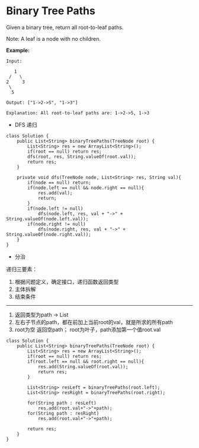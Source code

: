 # Binary Tree Paths

Given a binary tree, return all root-to-leaf paths.

Note: A leaf is a node with no children.

**Example:**
```
Input:

   1
 /   \
2     3
 \
  5

Output: ["1->2->5", "1->3"]

Explanation: All root-to-leaf paths are: 1->2->5, 1->3
```

* DFS 递归

```
class Solution {
    public List<String> binaryTreePaths(TreeNode root) {
        List<String> res = new ArrayList<String>();
        if(root == null) return res;
        dfs(root, res, String.valueOf(root.val));
        return res;
    }
    
    private void dfs(TreeNode node, List<String> res, String val){
        if(node == null) return;
        if(node.left == null && node.right == null){
            res.add(val);
            return;
        }
        if(node.left != null)
            dfs(node.left, res, val + "->" + String.valueOf(node.left.val));
        if(node.right != null)
            dfs(node.right, res, val + "->" + String.valueOf(node.right.val));
    }
}
```

* 分治

递归三要素：
1. 根据问题定义，确定接口，递归函数返回类型
2. 主体拆解
3. 结束条件
--------------
1. 返回类型为path -> List<String>
2. 左右子节点的path，都在前加上当前root的val，就是所求的所有path
3. root为空 返回空path； root为叶子，path添加第一个值root.val
```
class Solution {
    public List<String> binaryTreePaths(TreeNode root) {
        List<String> res = new ArrayList<String>();
        if(root == null) return res;
        if(root.left == null && root.right == null){
            res.add(String.valueOf(root.val));
            return res;
        }
        
        List<String> resLeft = binaryTreePaths(root.left);
        List<String> resRight = binaryTreePaths(root.right);
        
        for(String path : resLeft)
            res.add(root.val+"->"+path);
        for(String path : resRight)
            res.add(root.val+"->"+path);

        return res;
    }
}
```

